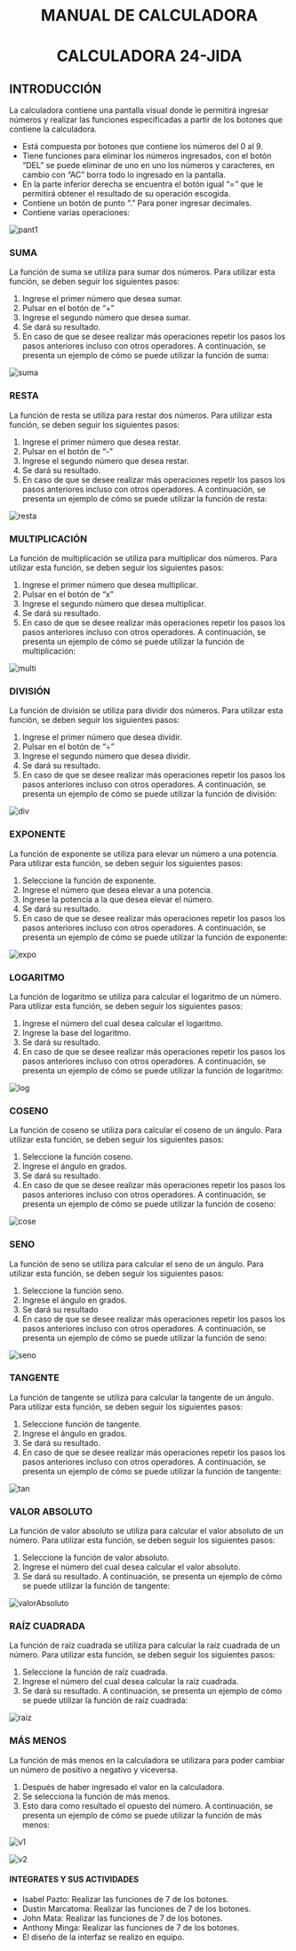 # <p align="center">MANUAL DE CALCULADORA</p>
# <p align="center">CALCULADORA 24-JIDA</p>
## INTRODUCCIÓN
La calculadora contiene una pantalla visual donde le permitirá ingresar números y realizar las funciones especificadas a partir de los botones que contiene la calculadora. 
-	Está compuesta por botones que contiene los números del 0 al 9.
-	Tiene funciones para eliminar los números ingresados, con el botón “DEL” se puede eliminar de uno en uno los números y caracteres, en cambio con “AC” borra todo lo ingresado en la pantalla.
-	En la parte inferior derecha se encuentra el botón igual “=” que le permitirá obtener el resultado de su operación escogida.
-	Contiene un botón de punto “.” Para poner ingresar decimales.
-	Contiene varias operaciones:
  
![pant1](https://github.com/A2lejo/Calculadora_poo/assets/130105827/e4954c18-487b-45ca-92be-349d9780ab4d)

### SUMA
La función de suma se utiliza para sumar dos números. Para utilizar esta función, se deben seguir los siguientes pasos:
1.	Ingrese el primer número que desea sumar.
2.	Pulsar en el botón de “+”
3.	Ingrese el segundo número que desea sumar.
4.	Se dará su resultado.
5.	En caso de que se desee realizar más operaciones repetir los pasos los pasos anteriores incluso con otros operadores.
A continuación, se presenta un ejemplo de cómo se puede utilizar la función de suma:

![suma](https://github.com/A2lejo/Calculadora_poo/assets/130105827/f161dd43-da4f-487c-b1f1-83ba71730b0b)


### RESTA
La función de resta se utiliza para restar dos números. Para utilizar esta función, se deben seguir los siguientes pasos:
1.	Ingrese el primer número que desea restar.
2.	Pulsar en el botón de “-”
3.	Ingrese el segundo número que desea restar.
4.	Se dará su resultado.
5.	En caso de que se desee realizar más operaciones repetir los pasos los pasos anteriores incluso con otros operadores.
A continuación, se presenta un ejemplo de cómo se puede utilizar la función de resta:

![resta](https://github.com/A2lejo/Calculadora_poo/assets/130105827/0bf88ac2-7e54-4b51-91bf-ba632efae563)


### MULTIPLICACIÓN
La función de multiplicación se utiliza para multiplicar dos números. Para utilizar esta función, se deben seguir los siguientes pasos:
1.	Ingrese el primer número que desea multiplicar.
2.	Pulsar en el botón de “x”
3.	Ingrese el segundo número que desea multiplicar.
4.	Se dará su resultado.
5.	En caso de que se desee realizar más operaciones repetir los pasos los pasos anteriores incluso con otros operadores.
A continuación, se presenta un ejemplo de cómo se puede utilizar la función de multiplicación:

![multi](https://github.com/A2lejo/Calculadora_poo/assets/130105827/efa22c62-64d9-4832-93a7-53fb804a19ef)

### DIVISIÓN
La función de división se utiliza para dividir dos números. Para utilizar esta función, se deben seguir los siguientes pasos:
1.	Ingrese el primer número que desea dividir.
2.	Pulsar en el botón de “÷”
3.	Ingrese el segundo número que desea dividir.
4.	Se dará su resultado.
5.	En caso de que se desee realizar más operaciones repetir los pasos los pasos anteriores incluso con otros operadores.
A continuación, se presenta un ejemplo de cómo se puede utilizar la función de división:

![div](https://github.com/A2lejo/Calculadora_poo/assets/130105827/a1585e59-43b9-436a-a2ad-60a5d9a1e7a9)


### EXPONENTE
La función de exponente se utiliza para elevar un número a una potencia. Para utilizar esta función, se deben seguir los siguientes pasos:
1.	Seleccione la función de exponente.
2.	Ingrese el número que desea elevar a una potencia.
3.	Ingrese la potencia a la que desea elevar el número.
4.	Se dará su resultado.
5.	En caso de que se desee realizar más operaciones repetir los pasos los pasos anteriores incluso con otros operadores.
A continuación, se presenta un ejemplo de cómo se puede utilizar la función de exponente:

![expo](https://github.com/A2lejo/Calculadora_poo/assets/130105827/d2b8c586-851d-4de9-876a-ca7158393733)


### LOGARITMO
La función de logaritmo se utiliza para calcular el logaritmo de un número. Para utilizar esta función, se deben seguir los siguientes pasos:
1.	Ingrese el número del cual desea calcular el logaritmo.
2.	Ingrese la base del logaritmo.
3.	Se dará su resultado.
4.	En caso de que se desee realizar más operaciones repetir los pasos los pasos anteriores incluso con otros operadores.
A continuación, se presenta un ejemplo de cómo se puede utilizar la función de logaritmo:

![log](https://github.com/A2lejo/Calculadora_poo/assets/130105827/499da058-f188-4389-96eb-372289c6bce8)


### COSENO
La función de coseno se utiliza para calcular el coseno de un ángulo. Para utilizar esta función, se deben seguir los siguientes pasos:
1.	Seleccione la función coseno.
2.	Ingrese el ángulo en grados.
3.	Se dará su resultado.
4.	En caso de que se desee realizar más operaciones repetir los pasos los pasos anteriores incluso con otros operadores.
A continuación, se presenta un ejemplo de cómo se puede utilizar la función de coseno:

![cose](https://github.com/A2lejo/Calculadora_poo/assets/130105827/780bcf6f-be69-46c1-bcdb-a673b56674b0)


### SENO
La función de seno se utiliza para calcular el seno de un ángulo. Para utilizar esta función, se deben seguir los siguientes pasos:
1.	Seleccione la función seno.
2.	Ingrese el ángulo en grados.
3.	Se dará su resultado
4.	En caso de que se desee realizar más operaciones repetir los pasos los pasos anteriores incluso con otros operadores.
A continuación, se presenta un ejemplo de cómo se puede utilizar la función de seno:

![seno](https://github.com/A2lejo/Calculadora_poo/assets/130105827/e906abf7-31b2-4057-b88d-23d71f88da82)


### TANGENTE
La función de tangente se utiliza para calcular la tangente de un ángulo. Para utilizar esta función, se deben seguir los siguientes pasos:
1.	Seleccione función de tangente.
2.	Ingrese el ángulo en grados.
3.	Se dará su resultado.
4.	En caso de que se desee realizar más operaciones repetir los pasos los pasos anteriores incluso con otros operadores.
A continuación, se presenta un ejemplo de cómo se puede utilizar la función de tangente:

![tan](https://github.com/A2lejo/Calculadora_poo/assets/130105827/b8609665-19d9-432d-98e6-1c522f835451)


### VALOR ABSOLUTO
La función de valor absoluto se utiliza para calcular el valor absoluto de un número. Para utilizar esta función, se deben seguir los siguientes pasos:
1.	Seleccione la función de valor absoluto.
2.	Ingrese el número del cual desea calcular el valor absoluto.
3.	Se dará su resultado.
A continuación, se presenta un ejemplo de cómo se puede utilizar la función de tangente:

![valorAbsoluto](https://github.com/A2lejo/Calculadora_poo/assets/130105827/1df547e1-5269-4d68-9d05-61bb1d3a0546)


### RAÍZ CUADRADA
La función de raíz cuadrada se utiliza para calcular la raíz cuadrada de un número. Para utilizar esta función, se deben seguir los siguientes pasos:
1.	Seleccione la función de raíz cuadrada.
2.	Ingrese el número del cual desea calcular la raíz cuadrada.
3.	Se dará su resultado.
A continuación, se presenta un ejemplo de cómo se puede utilizar la función de raíz cuadrada:

![raiz](https://github.com/A2lejo/Calculadora_poo/assets/130105827/96857b68-694a-4a6a-a984-a3e4a418b6c0)

### MÁS MENOS
La función de más menos en la calculadora se utilizara para poder cambiar un número de positivo a negativo y viceversa.
1. Después de haber ingresado el valor en la calculadora.
2. Se selecciona la función de más menos.
3. Esto dara como resultado el opuesto del número.
A continuación, se presenta un ejemplo de cómo se puede utilizar la función de más menos:

![v1](https://github.com/A2lejo/Calculadora_poo/assets/130105827/a0282fc5-4083-492d-84ee-caa6f2e1da10)  

![v2](https://github.com/A2lejo/Calculadora_poo/assets/130105827/d42063cb-7a24-428e-add0-c94628e97e12)



#### INTEGRATES Y SUS ACTIVIDADES
- Isabel Pazto: Realizar las funciones de 7 de los botones.
- Dustin Marcatoma: Realizar las funciones de 7 de los botones.
- John Mata: Realizar las funciones de 7 de los botones.
- Anthony Minga: Realizar las funciones de 7 de los botones.
- El diseño de la interfaz se realizo en equipo.
